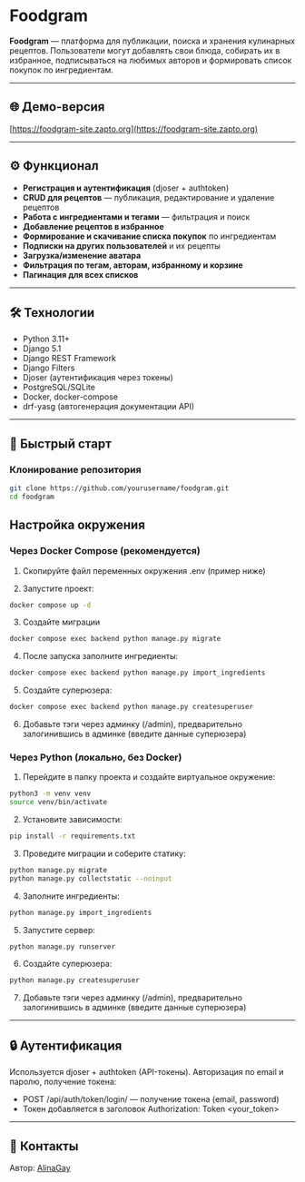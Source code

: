 # Foodgram

**Foodgram** — платформа для публикации, поиска и хранения кулинарных рецептов. Пользователи могут добавлять свои блюда, собирать их в избранное, подписываться на любимых авторов и формировать список покупок по ингредиентам.

---

## 🌐 Демо-версия

[https://foodgram-site.zapto.org](https://foodgram-site.zapto.org)

---

## ⚙️ Функционал

- **Регистрация и аутентификация** (djoser + authtoken)
- **CRUD для рецептов** — публикация, редактирование и удаление рецептов
- **Работа с ингредиентами и тегами** — фильтрация и поиск
- **Добавление рецептов в избранное**
- **Формирование и скачивание списка покупок** по ингредиентам
- **Подписки на других пользователей** и их рецепты
- **Загрузка/изменение аватара**
- **Фильтрация по тегам, авторам, избранному и корзине**
- **Пагинация для всех списков**

---

## 🛠️ Технологии

- Python 3.11+
- Django 5.1
- Django REST Framework
- Django Filters
- Djoser (аутентификация через токены)
- PostgreSQL/SQLite
- Docker, docker-compose
- drf-yasg (автогенерация документации API)

---

## 🚀 Быстрый старт

### Клонирование репозитория

```bash
git clone https://github.com/yourusername/foodgram.git
cd foodgram
```


## Настройка окружения

### Через Docker Compose (рекомендуется)

1. Скопируйте файл переменных окружения .env (пример ниже)

2. Запустите проект:
```bash
docker compose up -d
```

3. Создайте миграции
```bash
docker compose exec backend python manage.py migrate
```

4. После запуска заполните ингредиенты:
```bash
docker compose exec backend python manage.py import_ingredients
```
5. Создайте суперюзера:
```bash
docker compose exec backend python manage.py createsuperuser
```
6. Добавьте тэги через админку (/admin), предварительно залогинившись в админке (введите данные суперюзера)

### Через Python (локально, без Docker)

1. Перейдите в папку проекта и создайте виртуальное окружение:
```bash
python3 -m venv venv
source venv/bin/activate
```
2. Установите зависимости:
```bash
pip install -r requirements.txt
```

3. Проведите миграции и соберите статику:
```bash
python manage.py migrate
python manage.py collectstatic --noinput
```

4. Заполните ингредиенты:
```bash
python manage.py import_ingredients
```
5. Запустите сервер:
```bash
python manage.py runserver
```
6. Создайте суперюзера:
```bash
python manage.py createsuperuser
```
7. Добавьте тэги через админку (/admin), предварительно залогинившись в админке (введите данные суперюзера)

---

## 🔒 Аутентификация

Используется djoser + authtoken (API-токены).
Авторизация по email и паролю, получение токена:

- POST /api/auth/token/login/ — получение токена (email, password)
- Токен добавляется в заголовок Authorization: Token <your_token>

---

## 👤 Контакты

Автор: [AlinaGay](https://github.com/AlinaGay)

